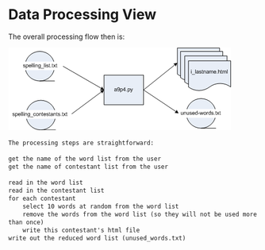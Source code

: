# Data Processing View

The overall processing flow then is:

![](03_Spelling_Bee.png)

    The processing steps are straightforward:

    get the name of the word list from the user
    get the name of contestant list from the user

    read in the word list
    read in the contestant list
    for each contestant
        select 10 words at random from the word list
        remove the words from the word list (so they will not be used more than once)
        write this contestant's html file
    write out the reduced word list (unused_words.txt)
